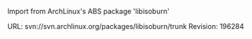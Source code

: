 Import from ArchLinux's ABS package 'libisoburn'

URL: svn://svn.archlinux.org/packages/libisoburn/trunk
Revision: 196284

